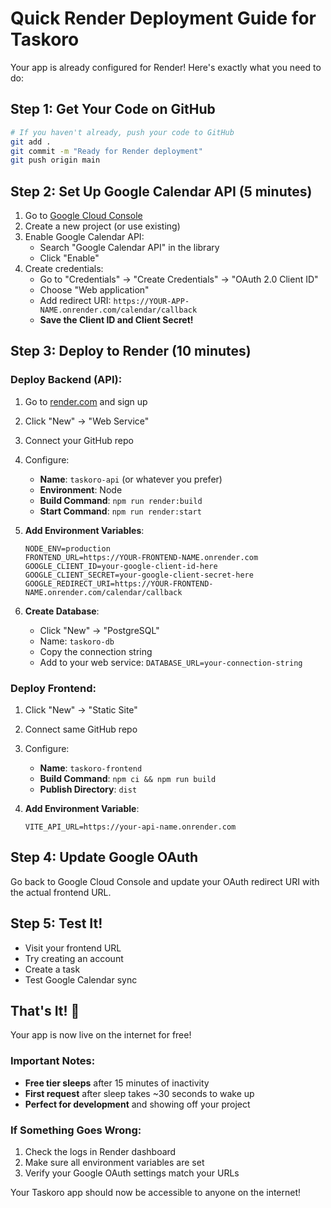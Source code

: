 # Quick Render Deployment Guide for Taskoro

Your app is already configured for Render! Here's exactly what you need to do:

## Step 1: Get Your Code on GitHub

```bash
# If you haven't already, push your code to GitHub
git add .
git commit -m "Ready for Render deployment"
git push origin main
```

## Step 2: Set Up Google Calendar API (5 minutes)

1. Go to [Google Cloud Console](https://console.cloud.google.com)
2. Create a new project (or use existing)
3. Enable Google Calendar API:
   - Search "Google Calendar API" in the library
   - Click "Enable"
4. Create credentials:
   - Go to "Credentials" → "Create Credentials" → "OAuth 2.0 Client ID"
   - Choose "Web application"
   - Add redirect URI: `https://YOUR-APP-NAME.onrender.com/calendar/callback`
   - **Save the Client ID and Client Secret!**

## Step 3: Deploy to Render (10 minutes)

### Deploy Backend (API):

1. Go to [render.com](https://render.com) and sign up
2. Click "New" → "Web Service"
3. Connect your GitHub repo
4. Configure:
   - **Name**: `taskoro-api` (or whatever you prefer)
   - **Environment**: Node
   - **Build Command**: `npm run render:build`
   - **Start Command**: `npm run render:start`

5. **Add Environment Variables**:

   ```
   NODE_ENV=production
   FRONTEND_URL=https://YOUR-FRONTEND-NAME.onrender.com
   GOOGLE_CLIENT_ID=your-google-client-id-here
   GOOGLE_CLIENT_SECRET=your-google-client-secret-here
   GOOGLE_REDIRECT_URI=https://YOUR-FRONTEND-NAME.onrender.com/calendar/callback
   ```

6. **Create Database**:
   - Click "New" → "PostgreSQL"
   - Name: `taskoro-db`
   - Copy the connection string
   - Add to your web service: `DATABASE_URL=your-connection-string`

### Deploy Frontend:

1. Click "New" → "Static Site"
2. Connect same GitHub repo
3. Configure:
   - **Name**: `taskoro-frontend`
   - **Build Command**: `npm ci && npm run build`
   - **Publish Directory**: `dist`

4. **Add Environment Variable**:
   ```
   VITE_API_URL=https://your-api-name.onrender.com
   ```

## Step 4: Update Google OAuth

Go back to Google Cloud Console and update your OAuth redirect URI with the actual frontend URL.

## Step 5: Test It!

- Visit your frontend URL
- Try creating an account
- Create a task
- Test Google Calendar sync

## That's It! 🎉

Your app is now live on the internet for free!

### Important Notes:

- **Free tier sleeps** after 15 minutes of inactivity
- **First request** after sleep takes ~30 seconds to wake up
- **Perfect for development** and showing off your project

### If Something Goes Wrong:

1. Check the logs in Render dashboard
2. Make sure all environment variables are set
3. Verify your Google OAuth settings match your URLs

Your Taskoro app should now be accessible to anyone on the internet!
